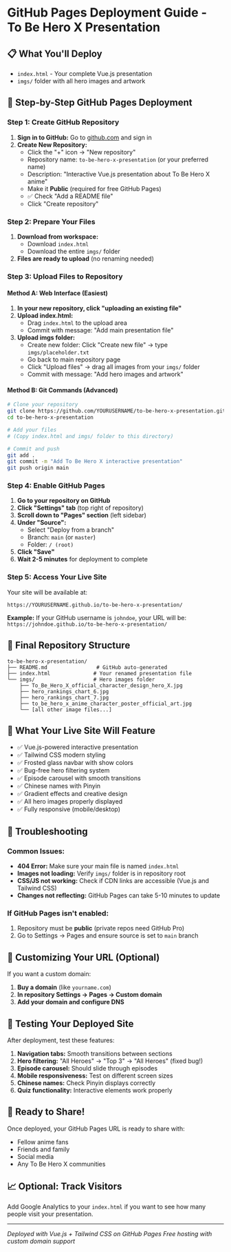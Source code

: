 # GitHub Pages Deployment Guide - To Be Hero X Presentation

## 📋 What You'll Deploy
- `index.html` - Your complete Vue.js presentation
- `imgs/` folder with all hero images and artwork

## 🚀 Step-by-Step GitHub Pages Deployment

### Step 1: Create GitHub Repository
1. **Sign in to GitHub:** Go to [github.com](https://github.com) and sign in
2. **Create New Repository:**
   - Click the "+" icon → "New repository"
   - Repository name: `to-be-hero-x-presentation` (or your preferred name)
   - Description: "Interactive Vue.js presentation about To Be Hero X anime"
   - Make it **Public** (required for free GitHub Pages)
   - ✅ Check "Add a README file"
   - Click "Create repository"

### Step 2: Prepare Your Files
1. **Download from workspace:**
   - Download `index.html`
   - Download the entire `imgs/` folder
2. **Files are ready to upload** (no renaming needed)

### Step 3: Upload Files to Repository

#### Method A: Web Interface (Easiest)
1. **In your new repository, click "uploading an existing file"**
2. **Upload index.html:**
   - Drag `index.html` to the upload area
   - Commit with message: "Add main presentation file"
3. **Upload imgs folder:**
   - Create new folder: Click "Create new file" → type `imgs/placeholder.txt`
   - Go back to main repository page
   - Click "Upload files" → drag all images from your `imgs/` folder
   - Commit with message: "Add hero images and artwork"

#### Method B: Git Commands (Advanced)
```bash
# Clone your repository
git clone https://github.com/YOURUSERNAME/to-be-hero-x-presentation.git
cd to-be-hero-x-presentation

# Add your files
# (Copy index.html and imgs/ folder to this directory)

# Commit and push
git add .
git commit -m "Add To Be Hero X interactive presentation"
git push origin main
```

### Step 4: Enable GitHub Pages
1. **Go to your repository on GitHub**
2. **Click "Settings" tab** (top right of repository)
3. **Scroll down to "Pages" section** (left sidebar)
4. **Under "Source":**
   - Select "Deploy from a branch"
   - Branch: `main` (or `master`)
   - Folder: `/ (root)`
5. **Click "Save"**
6. **Wait 2-5 minutes** for deployment to complete

### Step 5: Access Your Live Site
Your site will be available at:
```
https://YOURUSERNAME.github.io/to-be-hero-x-presentation/
```

**Example:** If your GitHub username is `johndoe`, your URL will be:
`https://johndoe.github.io/to-be-hero-x-presentation/`

## 📁 Final Repository Structure
```
to-be-hero-x-presentation/
├── README.md                # GitHub auto-generated
├── index.html              # Your renamed presentation file
└── imgs/                   # Hero images folder
    ├── To_Be_Hero_X_official_character_design_hero_X.jpg
    ├── hero_rankings_chart_6.jpg
    ├── hero_rankings_chart_7.jpg
    ├── to_be_hero_x_anime_character_poster_official_art.jpg
    └── [all other image files...]
```

## 🎯 What Your Live Site Will Feature
- ✅ Vue.js-powered interactive presentation
- ✅ Tailwind CSS modern styling
- ✅ Frosted glass navbar with show colors
- ✅ Bug-free hero filtering system
- ✅ Episode carousel with smooth transitions
- ✅ Chinese names with Pinyin
- ✅ Gradient effects and creative design
- ✅ All hero images properly displayed
- ✅ Fully responsive (mobile/desktop)

## 🔧 Troubleshooting

### Common Issues:
- **404 Error:** Make sure your main file is named `index.html`
- **Images not loading:** Verify `imgs/` folder is in repository root
- **CSS/JS not working:** Check if CDN links are accessible (Vue.js and Tailwind CSS)
- **Changes not reflecting:** GitHub Pages can take 5-10 minutes to update

### If GitHub Pages isn't enabled:
1. Repository must be **public** (private repos need GitHub Pro)
2. Go to Settings → Pages and ensure source is set to `main` branch

## 🎨 Customizing Your URL (Optional)
If you want a custom domain:
1. **Buy a domain** (like `yourname.com`)
2. **In repository Settings → Pages → Custom domain**
3. **Add your domain and configure DNS**

## 📱 Testing Your Deployed Site
After deployment, test these features:
1. **Navigation tabs:** Smooth transitions between sections
2. **Hero filtering:** "All Heroes" → "Top 3" → "All Heroes" (fixed bug!)
3. **Episode carousel:** Should slide through episodes
4. **Mobile responsiveness:** Test on different screen sizes
5. **Chinese names:** Check Pinyin displays correctly
6. **Quiz functionality:** Interactive elements work properly

## 🎉 Ready to Share!
Once deployed, your GitHub Pages URL is ready to share with:
- Fellow anime fans
- Friends and family
- Social media
- Any To Be Hero X communities

## 📈 Optional: Track Visitors
Add Google Analytics to your `index.html` if you want to see how many people visit your presentation.

---
*Deployed with Vue.js + Tailwind CSS on GitHub Pages*
*Free hosting with custom domain support*